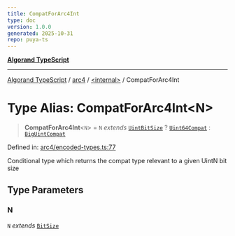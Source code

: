 ```yaml
---
title: CompatForArc4Int
type: doc
version: 1.0.0
generated: 2025-10-31
repo: puya-ts
---
```

[**Algorand TypeScript**](../../../README.md)

***

[Algorand TypeScript](../../../modules.md) / [arc4](../../README.md) / [\<internal\>](../README.md) / CompatForArc4Int

# Type Alias: CompatForArc4Int\<N\>

> **CompatForArc4Int**\<`N`\> = `N` *extends* [`UintBitSize`](UintBitSize.md) ? [`Uint64Compat`](../../../index/type-aliases/Uint64Compat.md) : [`BigUintCompat`](../../../index/type-aliases/BigUintCompat.md)

Defined in: [arc4/encoded-types.ts:77](https://github.com/algorandfoundation/puya-ts/blob/main/packages/algo-ts/src/arc4/encoded-types.ts#L77)

Conditional type which returns the compat type relevant to a given UintN bit size

## Type Parameters

### N

`N` *extends* [`BitSize`](../../type-aliases/BitSize.md)
